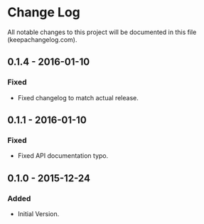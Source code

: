 # Change Log
All notable changes to this project will be documented in this file (keepachangelog.com).

## 0.1.4 - 2016-01-10
### Fixed
- Fixed changelog to match actual release.

## 0.1.1 - 2016-01-10
### Fixed
- Fixed API documentation typo.

## 0.1.0 - 2015-12-24
### Added
- Initial Version.
